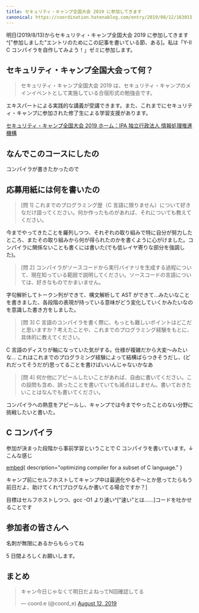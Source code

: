 ```yaml
---
title: セキュリティ・キャンプ全国大会 2019 に参加してきます
canonical: https://coordination.hatenablog.com/entry/2019/08/12/163015
---
```


明日(2019/8/13)からセキュリティ・キャンプ全国大会 2019 に参加してきます^["参加しました"エントリのためにこの記事を書いている節、ある]。私は「Y-Ⅱ C コンパイラを自作してみよう！」ゼミに参加します。

## セキュリティ・キャンプ全国大会って何？

> セキュリティ・キャンプ全国大会 2019 は、セキュリティ・キャンプのメインイベントとして実施している合宿形式の勉強会です。

エキスパートによる実践的な講義が受講できます。また、これまでにセキュリティ・キャンプに参加された修了生による学習支援があります。

[セキュリティ・キャンプ全国大会 2019 ホーム：IPA 独立行政法人 情報処理推進機構](https://www.ipa.go.jp/jinzai/camp/2019/zenkoku2019_index.html)

## なんでこのコースにしたの

コンパイラが書きたかったので

## 応募用紙には何を書いたの

> [問 1] これまでのプログラミング歴（C 言語に限りません）について好きなだけ語ってください。何か作ったものがあれば、それについても教えてください。

今までやってきたことを羅列しつつ、それぞれの取り組みで特に自分が努力したところ、またその取り組みから何が得られたのかを書くように心がけました。コンパイラに関係ないことも書くには書いた(でも低レイヤ寄りな部分を強調した)。

> [問 2] コンパイラがソースコードから実行バイナリを生成する過程について、現在知っている範囲で説明してください。ソースコードの言語については、好きなものでかまいません。

字句解析してトークン列ができて、構文解析して AST ができて…みたいなことを書きました、各段階の表現が持っている意味がどう変化していくかみたいなのを意識した書き方をしました。

> [問 3] C 言語のコンパイラを書く際に、もっとも難しいポイントはどこだと思いますか？考えたことや、これまでのプログラミング経験をもとに、具体的に教えてください。

C 言語のディスりが軸になっていた気がする。仕様が複雑だから大変〜みたいな… これはこれまでのプログラミング経験によって結構ばらつきそうだし、(どれだってそうだが)思ってることを書けばいいんじゃないかなあ

> [問 4] 何か他にアピールしたいことがあれば、自由に書いてください。この設問も含め、誤ったことを書いていても減点はしません。書いておきたいことはなんでも書いてください。

コンパイラへの熱意をアピールし、キャンプでは今までやったことのない分野に挑戦したいと書いた。

## C コンパイラ

参加が決まった段階から事前学習ということで C コンパイラを書いています。↓ こんな感じ

[embed](https://github.com/coord-e/ccc "coord-e/ccc"){ description="optimizing compiler for a subset of C language." }

キャンプ前にセルフホストしてキャンプ中は最適化やるぞ〜とか思ってたらもう前日だよ、助けてくれ^[ブログなんか書いてる場合ですか？]

目標はセルフホストしつつ、gcc -O1 より速い^["速い"とは……]コードを吐かせることです

## 参加者の皆さんへ

名刺が無限にあるからもらってね

5 日間よろしくお願いします。

## まとめ

<blockquote class="twitter-tweet"><p lang="ja" dir="ltr">キャン今日じゃなくて明日だよねってN回確認してる</p>&mdash; coord.e (@coord_e) <a href="https://twitter.com/coord_e/status/1160786125453062145?ref_src=twsrc%5Etfw">August 12, 2019</a></blockquote> <script async src="https://platform.twitter.com/widgets.js" charset="utf-8"></script>

